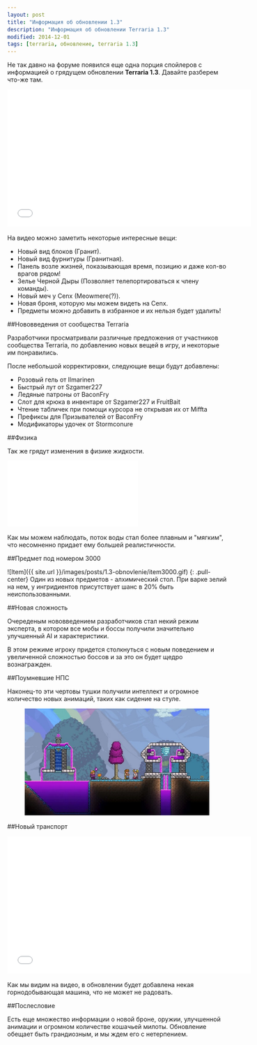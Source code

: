 ```yaml
---
layout: post
title: "Информация об обновлении 1.3"
description: "Информация об обновлении Terraria 1.3"
modified: 2014-12-01
tags: [terraria, обновление, terraria 1.3]
---
```


Не так давно на форуме появился еще одна порция спойлеров с информацией о грядущем обновлении **Terraria 1.3**. Давайте разберем что-же там.

<iframe width="560" height="315" src="//www.youtube.com/embed/Ft56esseBEA" frameborder="0" allowfullscreen></iframe>
<!-- more -->

На видео можно заметить некоторые интересные вещи:

* Новый вид блоков (Гранит).
* Новый вид фурнитуры (Гранитная).
* Панель возле жизней, показывающая время, позицию и даже кол-во врагов рядом!
* Зелье Черной Дыры (Позволяет телепортироваться к члену команды).
* Новый меч у Cenx (Meowmere(?)).
* Новая броня, которую мы можем видеть на Cenx.
* Предметы можно добавить в избранное и их нельзя будет удалить!


##Нововведения от сообщества Terraria

Разработчики просматривали различные предложения от участников сообщества Terraria, по добавлению новых вещей в игру, и некоторые им понравились.

После небольшой корректировки, следующие вещи будут добавлены:

* Розовый гель от Ilmarinen
* Быстрый лут от Szgamer227
* Ледяные патроны от BaconFry
* Слот для крюка в инвентаре от Szgamer227 и FruitBait
* Чтение табличек при помощи курсора не открывая их от Miffta
* Префиксы для Призывателей от BaconFry
* Модификаторы удочек от Stormconure


##Физика

Так же грядут изменения в физике жидкости.

<iframe src="//www.youtube.com/embed/jCETFMsrNxE" frameborder="0"> </iframe>

Как мы можем наблюдать, поток воды стал более плавным и "мягким", что несомненно придает ему большей реалистичности.


##Предмет под номером 3000

![Item]({{ site.url }}/images/posts/1.3-obnovlenie/item3000.gif)
{: .pull-center}
Один из новых предметов - алхимический стол. При варке зелий на нем, у ингридиентов присутствует шанс в 20% быть неиспользованными.


##Новая сложность

Очереденым нововведением разработчиков стал некий режим эксперта, в котором все мобы и боссы получили значительно улучшенный AI и характеристики. 

В этом режиме игроку придется столкнуться с новым поведением и увеличенной сложностью боссов и за это он будет щедро вознагражден.


##Поумневшие НПС

Наконец-то эти чертовы тушки получили интеллект и огромное количество новых анимаций, таких как сидение на стуле.

<figure>
	<a href="/images/posts/1.3-obnovlenie/npc.jpg"><img src="/images/posts/1.3-obnovlenie/npc_600x346.jpg" alt=""></a>
</figure>

##Новый транспорт

<iframe width="560" height="315" src="//www.youtube.com/embed/ejVkzMGIoVs" frameborder="0" allowfullscreen></iframe>

Как мы видим на видео, в обновлении будет добавлена некая горнодобывающая машина, что не может не радовать.


##Послесловие

Есть еще множество информации о новой броне, оружии, улучшенной анимации и огромном количестве кошачьей милоты. Обновление обещает быть грандиозным, и мы ждем его с нетерпением.
